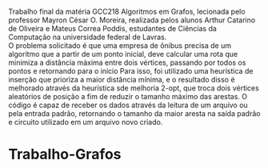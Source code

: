 Trabalho final da matéria GCC218 Algoritmos em Grafos, lecionada pelo professor Mayron César O. Moreira, realizada pelos alunos Arthur Catarino de Oliveira e Mateus Correa Poddis, estudantes de Ciências da Computação na universidade federal de Lavras.  
  O problema solicitado é que uma empresa de ônibus precisa de um algoritmo que a partir de um ponto inicial, deve calcular uma rota que minimiza a distância máxima entre dois vértices, passando por todos os pontos e retornando para o início 
   Para isso, foi utilizado uma heurística de inserção que prioriza a maior distância mínima, e o resultado disso é melhorado através da heurística sde melhoria 2-opt, que troca dois vértices aleatórios de posição a fim de reduzir o tamanho máximo das arestas.
   O código é capaz de receber os dados através da leitura de um arquivo ou pela entrada padrão, retornando o tamanho da maior aresta na saída padrão e circuito utilizado em um arquivo novo criado.
# Trabalho-Grafos
